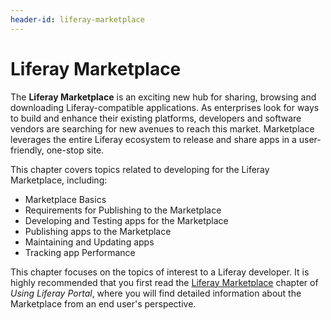 ```yaml
---
header-id: liferay-marketplace
---
```


# Liferay Marketplace

The **Liferay Marketplace** is an exciting new hub for sharing, browsing and
downloading Liferay-compatible applications. As enterprises look for ways to
build and enhance their existing platforms, developers and software vendors are
searching for new avenues to reach this market. Marketplace leverages the entire
Liferay ecosystem to release and share apps in a user-friendly, one-stop site.

This chapter covers topics related to developing for the Liferay Marketplace,
including:

- Marketplace Basics
- Requirements for Publishing to the Marketplace
- Developing and Testing apps for the Marketplace
- Publishing apps to the Marketplace
- Maintaining and Updating apps
- Tracking app Performance

This chapter focuses on the topics of interest to a Liferay developer. It is
highly recommended that you first read the
[Liferay Marketplace](/docs/6-1/user/-/knowledge_base/u/leveraging-the-liferay-marketplace)
chapter of *Using Liferay Portal*, where you will find detailed information about the
Marketplace from an end user's perspective.
